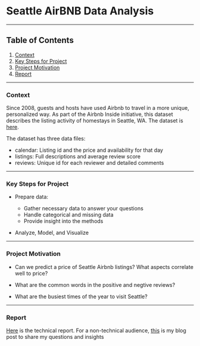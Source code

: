 # Seattle AirBNB Data Analysis

---

## Table of Contents

1. [Context](#jump1)
2. [Key Steps for Project](#jump3)
3. [Project Motivation](#jump2)
4. [Report](#jump4)



---
### <span id="jump1">Context</span>

Since 2008, guests and hosts have used Airbnb to travel in a more unique, personalized way. As part of the Airbnb Inside initiative, this dataset describes the listing activity of homestays in Seattle, WA. The dataset is [here](https://www.kaggle.com/airbnb/seattle/data).

The dataset has three data files:
* calendar: Listing id and the price and availability for that day 
* listings: Full descriptions and average review score 
* reviews: Unique id for each reviewer and detailed comments


---
### <span id="jump3">Key Steps for Project</span>


* Prepare data:

    * Gather necessary data to answer your questions
    * Handle categorical and missing data
    * Provide insight into the methods
 
 
 * Analyze, Model, and Visualize

---

### <span id="jump2">Project Motivation</span>

* Can we predict a price of Seattle Airbnb listings? What aspects correlate well to price?

* What are the common words in the positive and negtive reviews?

* What are the busiest times of the year to visit Seattle?


---
### <span id="jump4">Report</span>
[Here](https://github.com/Yinggewen/Seattle_AirBNB_Data/blob/main/Seattle_Airbnb_House.ipynb) is the technical report. For a non-technical audience, [this](https://github.com/Yinggewen/Seattle_AirBNB_Data/blob/main/Blog_Post.md) is my blog post to share my questions and insights
